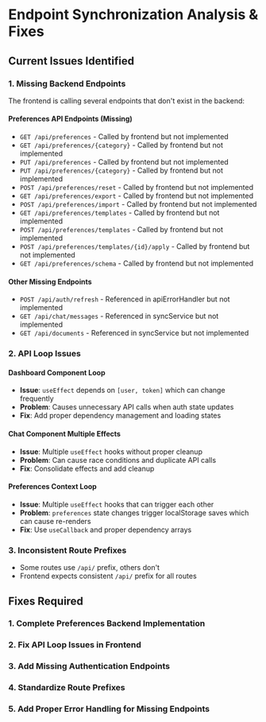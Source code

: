 # Endpoint Synchronization Analysis & Fixes

## Current Issues Identified

### 1. Missing Backend Endpoints
The frontend is calling several endpoints that don't exist in the backend:

#### Preferences API Endpoints (Missing)
- `GET /api/preferences` - Called by frontend but not implemented
- `GET /api/preferences/{category}` - Called by frontend but not implemented  
- `PUT /api/preferences` - Called by frontend but not implemented
- `PUT /api/preferences/{category}` - Called by frontend but not implemented
- `POST /api/preferences/reset` - Called by frontend but not implemented
- `GET /api/preferences/export` - Called by frontend but not implemented
- `POST /api/preferences/import` - Called by frontend but not implemented
- `GET /api/preferences/templates` - Called by frontend but not implemented
- `POST /api/preferences/templates` - Called by frontend but not implemented
- `POST /api/preferences/templates/{id}/apply` - Called by frontend but not implemented
- `GET /api/preferences/schema` - Called by frontend but not implemented

#### Other Missing Endpoints
- `POST /api/auth/refresh` - Referenced in apiErrorHandler but not implemented
- `GET /api/chat/messages` - Referenced in syncService but not implemented
- `GET /api/documents` - Referenced in syncService but not implemented

### 2. API Loop Issues

#### Dashboard Component Loop
- **Issue**: `useEffect` depends on `[user, token]` which can change frequently
- **Problem**: Causes unnecessary API calls when auth state updates
- **Fix**: Add proper dependency management and loading states

#### Chat Component Multiple Effects
- **Issue**: Multiple `useEffect` hooks without proper cleanup
- **Problem**: Can cause race conditions and duplicate API calls
- **Fix**: Consolidate effects and add cleanup

#### Preferences Context Loop
- **Issue**: Multiple `useEffect` hooks that can trigger each other
- **Problem**: `preferences` state changes trigger localStorage saves which can cause re-renders
- **Fix**: Use `useCallback` and proper dependency arrays

### 3. Inconsistent Route Prefixes
- Some routes use `/api/` prefix, others don't
- Frontend expects consistent `/api/` prefix for all routes

## Fixes Required

### 1. Complete Preferences Backend Implementation
### 2. Fix API Loop Issues in Frontend
### 3. Add Missing Authentication Endpoints
### 4. Standardize Route Prefixes
### 5. Add Proper Error Handling for Missing Endpoints
